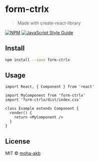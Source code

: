 # form-ctrlx

> Made with create-react-library

[![NPM](https://img.shields.io/npm/v/form-ctrlx.svg)](https://www.npmjs.com/package/form-ctrlx) [![JavaScript Style Guide](https://img.shields.io/badge/code_style-standard-brightgreen.svg)](https://standardjs.com)

## Install

```bash
npm install --save form-ctrlx
```

## Usage

```tsx
import React, { Component } from 'react'

import MyComponent from 'form-ctrlx'
import 'form-ctrlx/dist/index.css'

class Example extends Component {
  render() {
    return <MyComponent />
  }
}
```

## License

MIT © [moha-akb](https://github.com/moha-akb)
